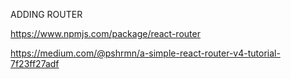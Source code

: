 ADDING ROUTER

https://www.npmjs.com/package/react-router

https://medium.com/@pshrmn/a-simple-react-router-v4-tutorial-7f23ff27adf